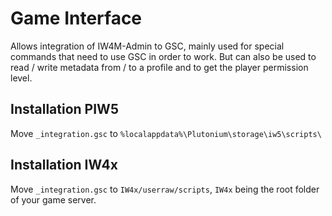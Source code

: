 # Game Interface

Allows integration of IW4M-Admin to GSC, mainly used for special commands that need to use GSC in order to work.
But can also be used to read / write metadata from / to a profile and to get the player permission level.


## Installation PIW5


Move `_integration.gsc` to `%localappdata%\Plutonium\storage\iw5\scripts\`


## Installation IW4x


Move `_integration.gsc` to `IW4x/userraw/scripts`, `IW4x` being the root folder of your game server.